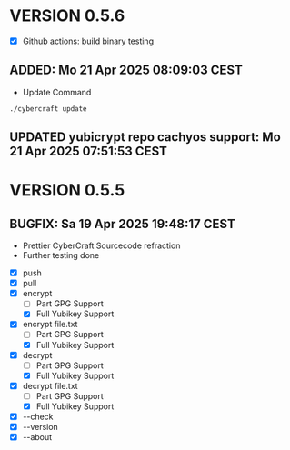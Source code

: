 # VERSION 0.5.6
 - [x] Github actions: build binary testing
## ADDED: Mo 21 Apr 2025 08:09:03 CEST
 - Update Command 
```bash
./cybercraft update
```
## UPDATED yubicrypt repo cachyos support: Mo 21 Apr 2025 07:51:53 CEST
# VERSION 0.5.5
## BUGFIX: Sa 19 Apr 2025 19:48:17 CEST
 - Prettier CyberCraft Sourcecode refraction
 - Further testing done
  - [x] push
  - [x] pull
  - [x] encrypt 
     - [ ] Part GPG Support
     - [x] Full Yubikey Support 
  - [x] encrypt file.txt
     - [ ] Part GPG Support
     - [x] Full Yubikey Support 
  - [x] decrypt 
     - [ ] Part GPG Support
     - [x] Full Yubikey Support 
  - [x] decrypt file.txt
     - [ ] Part GPG Support
     - [x] Full Yubikey Support 
  - [x] --check
  - [x] --version
  - [x] --about

